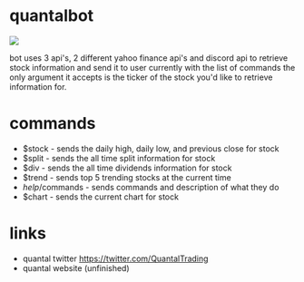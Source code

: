# quantalbot
![](https://media.giphy.com/media/g3Obvr65XWZ4kx7it5/giphy.gif)



bot uses 3 api's, 2 different yahoo finance api's and discord api to retrieve stock information and send it to user
currently with the list of commands the only argument it accepts is the ticker of the stock you'd like to retrieve information for.

# commands

- $stock - sends the daily high, daily low, and previous close for stock
- $split - sends the all time split information for stock
- $div - sends the all time dividends information for stock
- $trend - sends top 5 trending stocks at the current time
- $help/$commands - sends commands and description of what they do
- $chart - sends the current chart for stock

# links
- quantal twitter https://twitter.com/QuantalTrading
- quantal website (unfinished)
